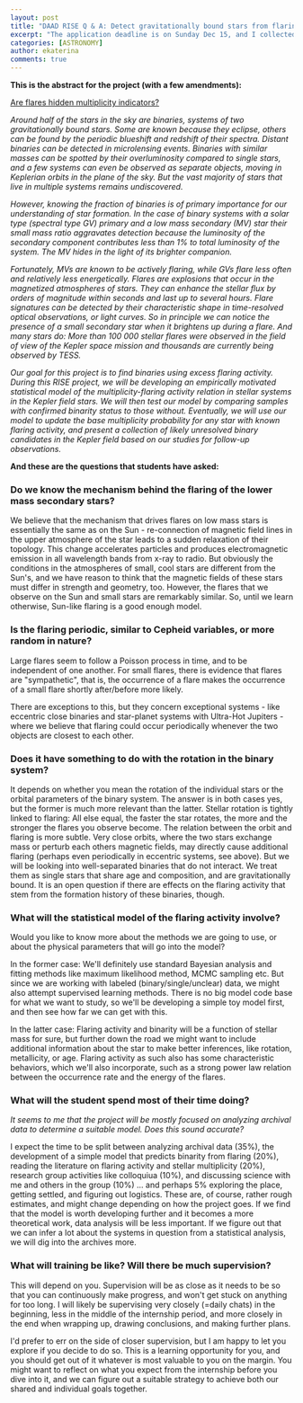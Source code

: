 ```yaml
---
layout: post
title: "DAAD RISE Q & A: Detect gravitationally bound stars from flaring activity"
excerpt: "The application deadline is on Sunday Dec 15, and I collected a number of questions from applicant that I'd like to share with anyone who is interest in applying, or just got curious about the title."
categories: [ASTRONOMY]
author: ekaterina
comments: true
---
```


**This is the abstract for the project (with a few amendments):**

<u>Are flares hidden multiplicity indicators?</u>

_Around half of the stars in the sky are binaries, systems of two gravitationally bound stars. Some are known because they eclipse, others can be found by the periodic blueshift and redshift of their spectra. Distant binaries can be detected in microlensing events. Binaries with similar masses can be spotted by their overluminosity compared to single stars, and a few systems can even be observed as separate objects, moving in Keplerian orbits in the plane of the sky. But the vast majority of stars that live in multiple systems remains undiscovered._

_However, knowing the fraction of binaries is of primary importance for our understanding of star formation. In the case of binary systems with a solar type (spectral type GV) primary and a low mass secondary (MV) star their small mass ratio aggravates detection because the luminosity of the secondary component contributes less than 1% to total luminosity of the system. The MV hides in the light of its brighter companion._

_Fortunately, MVs are known to be actively flaring, while GVs flare less often and relatively less energetically. Flares are explosions that occur in the magnetized atmospheres of stars. They can enhance the stellar flux by orders of magnitude within seconds and last up to several hours.
Flare signatures can be detected by their characteristic shape in time-resolved optical observations, or light curves. So in principle we can notice the presence of a small secondary star when it brightens up during a flare. And many stars do: More than 100 000 stellar flares were observed
in the field of view of the Kepler space mission and thousands are currently being observed by TESS._

_Our goal for this project is to find binaries using excess flaring activity. During this RISE project, we will be developing an empirically motivated statistical model of the multiplicity-flaring activity relation in stellar systems in the Kepler field stars. We will then test our model by comparing samples with confirmed binarity status to those without. Eventually, we will use our model to update the base multiplicity probability for any star with known flaring activity, and present a collection of likely unresolved binary candidates in the Kepler field based on our studies for follow-up observations._

**And these are the questions that students have asked:**

### Do we know the mechanism behind the flaring of the lower mass secondary stars?

We believe that the mechanism that drives flares on low mass stars is essentially the same as on the Sun - re-connection of magnetic field lines in the upper atmosphere of the star leads to a sudden relaxation of their topology. This change accelerates particles and produces electromagnetic emission in all wavelength bands from x-ray to radio. But obviously the conditions in the atmospheres of small, cool stars are different from the Sun's, and we have reason to think that the magnetic fields of these stars must differ in strength and geometry, too. However, the flares that we observe on the Sun and small stars are remarkably similar. So, until we learn otherwise, Sun-like flaring is a good enough model.

### Is the flaring periodic, similar to Cepheid variables, or more random in nature?

Large flares seem to follow a Poisson process in time, and to be independent of one another. For small flares, there is evidence that flares are "sympathetic", that is, the occurrence of a flare makes the occurrence of a small flare shortly after/before more likely.

There are exceptions to this, but they concern exceptional systems - like eccentric close binaries and star-planet systems with Ultra-Hot Jupiters - where we believe that flaring could occur periodically whenever the two objects are closest to each other.

### Does it have something to do with the rotation in the binary system?

It depends on whether you mean the rotation of the individual stars or the orbital parameters of the binary system. The answer is in both cases yes, but the former is much more relevant than the latter. Stellar rotation is tightly linked to flaring: All else equal, the faster the star rotates, the more and the stronger the flares you observe become. The relation between the orbit and flaring is more subtle. Very close orbits, where the two stars exchange mass or perturb each others magnetic fields, may directly cause additional flaring (perhaps even periodically in eccentric systems, see above). But we will be looking into well-separated binaries that do not interact. We treat them as single stars that share age and composition, and are gravitationally bound. It is an open question if there are effects on the flaring activity that stem from the formation history of these binaries, though.

### What will the statistical model of the flaring activity involve?

Would you like to know more about the methods we are going to use, or about the physical parameters that will go into the model?

In the former case: We'll definitely use standard Bayesian analysis and fitting methods like maximum likelihood method, MCMC sampling etc. But since we are working with labeled (binary/single/unclear) data, we might also attempt supervised learning methods. There is no big model code base for what we want to study, so we'll be developing a simple toy model first, and then see how far we can get with this.

In the latter case: Flaring activity and binarity will be a function of stellar mass for sure, but further down the road we might want to include additional information about the star to make better inferences, like rotation, metallicity, or age. Flaring activity as such also has some characteristic behaviors, which we'll also incorporate, such as a strong power law relation between the occurrence rate and the energy of the flares.

### What will the student spend most of their time doing?

_It seems to me that the project will be mostly focused on analyzing archival data to determine a suitable model. Does this sound accurate?_

I expect the time to be split between analyzing archival data (35%), the development of a simple model that predicts binarity from flaring (20%),  reading the literature on flaring activity and stellar multiplicity (20%), research group activities like colloquiua (10%), and discussing science with me and others in the group (10%) ... and perhaps 5% exploring the place, getting settled, and figuring out logistics. These are, of course, rather rough estimates, and might change depending on how the project goes. If we find that the model is worth developing further and it becomes a more theoretical work, data analysis will be less important. If we figure out that we can infer a lot about the systems in question from a statistical analysis, we will dig into the archives more.

### What will training be like? Will there be much supervision?

This will depend on you. Supervision will be as close as it needs to be so that you can continuously make progress, and won't get stuck on anything for too long. I will likely be supervising very closely (=daily chats) in the beginning, less in the middle of the internship period, and more closely in the end when wrapping up, drawing conclusions, and making further plans.

I'd prefer to err on the side of closer supervision, but I am happy to let you explore if you decide to do so. This is a learning opportunity for you, and you should get out of it whatever is most valuable to you on the margin. You might want to reflect on what you expect from the internship before you dive into it, and we can figure out a suitable strategy to achieve both our shared and individual goals together.

